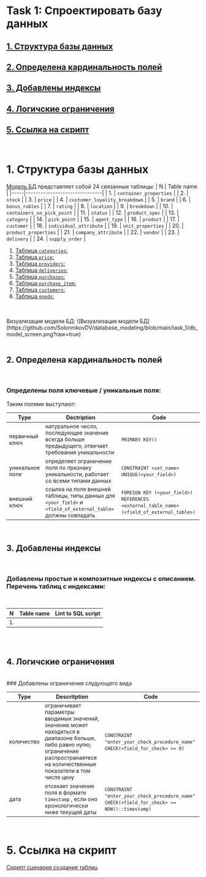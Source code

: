 # **Task 1: Спроектировать базу данных**

## [**1. Структура базы данных**](#1-структура-базы-данных)
## [**2. Определена кардинальность полей**](#2-определена-кардинальность-полей)
## [**3. Добавлены индексы**](#3-добавлены-индексы)
## [**4. Логичские ограничения**](#4-логические-ограничения)
## [**5. Ссылка на скрипт**](#5-ссылка-на-скрипт)
<br>


# **1. Структура базы данных**

[Модель БД](https://github.com/SolonnikovDV/database_modeling/blob/main/task_2/db_model_screen.png) представляет собой 24 связанные таблицы:
| N   | Table name                    |
|-----|-------------------------------|
| 1.  | `container_properties`        |
| 2.  | `stock`                       |
| 3.  | `price`                       |
| 4.  | `customer_loyality_breakdown` |
| 5.  | `brand`                       |
| 6.  | `bonus_rubles`                |
| 7.  | `rating`                      |
| 8.  | `location`                    |
| 9.  | `breakdown`                   |
| 10. | `containers_on_pick_point`    |
| 11. | `status`                      |
| 12. | `product_spec`                |
| 13. | `category`                    |
| 14. | `pick_point`                  |
| 15. | `agent_type`                    |
| 16. | `product`                       |
| 17. | `customer`                      |
| 18. | `individual_attribute`          |
| 19. | `unit_properties`               |
| 20. | `product_properties`            |
| 21. | `company_attribute`             |
| 22. | `vendor`                        |
| 23. | `delivery`                      |
| 24. | `supply_order`                  |
   1. [Таблица `categories`:](#таблица-categories)
   2. [Таблица `price`:](#таблица-price)
   3. [Таблица `providers`:](#таблица-providers)
   4. [Таблица `deliveries`:](#таблица-deliveries)
   5. [Таблица `purchases`:](#таблица-purchases)
   6. [Таблица `purchase_item`:](#таблица-purchase_item)
   7. [Таблица `customers`:](#таблица-customers)
   8. [Таблица `goods`:](#таблица-goods)
<br>
<br>
Визуализация модели БД:
![Визуализация модели БД](https://github.com/SolonnikovDV/database_modeling/blob/main/task_1/db_model_screen.png?raw=true)
<br>
<br>


## 2. Определена кардинальность полей 
<br>

### Определены поля ключевые / уникальные поля:
Таким полями выступают:

|Type   |Dectription  |Code       |
|-------|-------------|-----------|
|первичный ключ|натуральное число, последующее значение всегда больше предыдущего, отвечает требования уникальности| `PRIMARY KEY()`| 
|уникальное поле|определяет ограничение поля по признаку уникальности, работает со всеми типами данных|`CONSTRAINT <set_name> UNIQUE(<your_field>)`|
|внешний ключ|ссылка на поле внешней таблицы, типы данных для `<your_field>` и `<field_of_external_table>` должны совпадать|`FOREIGN KEY (<your_field>) REFERENCES <external_table_name> (<field_of_external_table>)`|
<br>

## 3. Добавлены индексы
<br>

### Добавлены простые и композитные индексы с описанием. Перечень таблиц с индексами:
<br>

| N   | Table name                    |Lint to SQL script|
|-----|-------------------------------|------------------|
| 1.  |                               |                  |
<br>
<br>

## 4. Логичские ограничения
<br>
### Добавлены ограничения слудующего вида
<br>

|Type    |Descritption   |Code    |
|--------|---------------|--------|
|количество|ограничивает параметры вводимых значений, значение может находиться в диапазоне больше, либо равно нулю;<br>ограничение распространаятеся на количественные показатели в том числе цену|`CONSTRAINT "enter_your_check_procedure_name" CHECK(<field_for_check> >= 0)`|
|дата|отсекает значение поля в формате `timestamp` , если оно хронологически ниже текущей даты|`CONSTRAINT "enter_your_check_procedure_name" CHECK(<field_for_check> >= NOW()::timestamp)`|

<br>

# **5. Ссылка на скрипт**
[Скрипт сценария создания таблиц](https://github.com/SolonnikovDV/database_modeling/blob/main/task_1/script_table_creation.sql)
